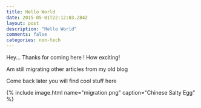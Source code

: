 ```yaml
---
title: Hello World
date: 2015-05-01T22:12:03.284Z
layout: post
description: "Hello World"
comments: false
categories: non-tech
---
```


Hey... Thanks for coming here ! How exciting!

Am still migrating other articles from my old blog

Come back later you will find cool stuff here

{% include image.html name="migration.png" caption="Chinese Salty Egg" %}
